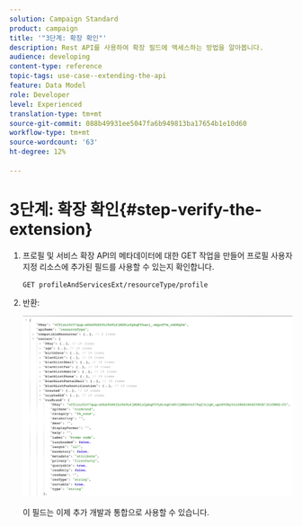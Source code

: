 ```yaml
---
solution: Campaign Standard
product: campaign
title: '"3단계: 확장 확인"'
description: Rest API를 사용하여 확장 필드에 액세스하는 방법을 알아봅니다.
audience: developing
content-type: reference
topic-tags: use-case--extending-the-api
feature: Data Model
role: Developer
level: Experienced
translation-type: tm+mt
source-git-commit: 088b49931ee5047fa6b949813ba17654b1e10d60
workflow-type: tm+mt
source-wordcount: '63'
ht-degree: 12%

---
```



# 3단계: 확장 확인{#step-verify-the-extension}

1. 프로필 및 서비스 확장 API의 메타데이터에 대한 GET 작업을 만들어 프로필 사용자 지정 리소스에 추가된 필드를 사용할 수 있는지 확인합니다.

   ```
   GET profileAndServicesExt/resourceType/profile
   ```

1. 반환:

   ![](assets/extendpandsapiview.png)

   이 필드는 이제 추가 개발과 통합으로 사용할 수 있습니다.

